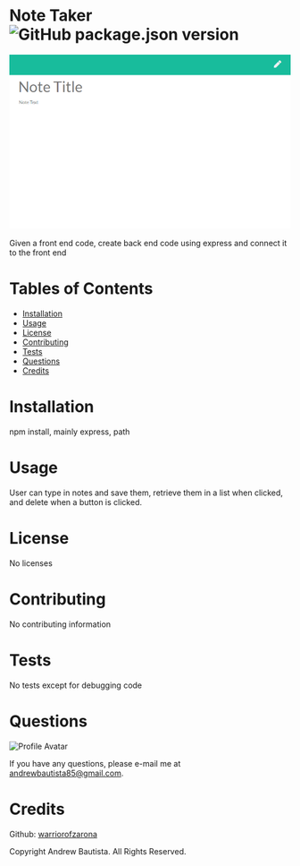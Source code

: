 
# Note Taker ![GitHub package.json version](https://img.shields.io/github/package-json/v/WarriorofZarona/Good-README-Generator)

![Note Taker](/Note-Taker.png)

Given a front end code, create back end code using express and connect it to the front end

# Tables of Contents
* [Installation](#installation)
* [Usage](#usage)
* [License](#license)
* [Contributing](#contributing)
* [Tests](#tests)
* [Questions](#questions)
* [Credits](#credits)

# Installation
npm install, mainly express, path

# Usage
User can type in notes and save them, retrieve them in a list when clicked, and delete when a button is clicked.

# License
No licenses



# Contributing
No contributing information

# Tests
No tests except for debugging code

# Questions
![Profile Avatar](https://avatars0.githubusercontent.com/u/56315576?v=4)

If you have any questions, please e-mail me at andrewbautista85@gmail.com.


# Credits

Github: [warriorofzarona](https://api.github.com/users/WarriorofZarona)


Copyright Andrew Bautista. All Rights Reserved.


